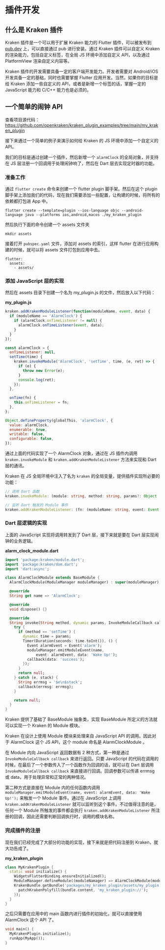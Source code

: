 # 插件开发

## 什么是 Kraken 插件

Kraken 插件是一个可以用于扩展 Kraken 能力的 Flutter 插件，可以被发布到 [pub.dev](https://pub.dev/) 上，可以直接通过 pub 进行安装。通过 Kraken 插件可以自定义 Kraken 的渲染能力，包括自定义标签，在全局 JS 环境中添加自定义 API，以及通过 PlatformView 渲染自定义内容等。

Kraken 插件的开发需要具备一定的客户端开发能力。开发者需要对 Android/iOS 开发具备一定的基础，同时也需要掌握 Flutter 应用开发。当然，如果你的目标是给 Kraken 添加一些自定义的 API，或者是新增一个标签的话，掌握一定的 JavaScript 能力和 C/C++ 能力也是必须的。

## 一个简单的闹钟 API

查看项目源代码：https://github.com/openkraken/kraken_plugin_examples/tree/main/my_kraken_plugin

接下来通过一个简单的例子来演示如何给 Kraken 的 JS 环境中添加一个自定义的 API。

我们的目标是通过创建一个插件，然后新增一个 `alarmClock` 的全局对象，并支持在 JS 层注册一个回调用于处理闹钟响了，然后在 Dart 层去实现定时器的功能。

### 准备工作

通过 `flutter create` 命令来创建一个 flutter plugin 脚手架。然后在这个 plugin 脚手架上添加我们的代码，现在我们需要添加一些配置，让构建的时候，将所有的依赖都打包进 App 中。

```shell
flutter create --template=plugin --ios-language objc --android-language java --platforms ios,android,macos ./my_kraken_plugin
```

然后执行下面的命令创建一个 assets 文件夹

```shell
mkdir assets
```

接着打开 `pubspec.yaml` 文件，添加对 assets 的索引，这样 flutter 在进行应用构建的时候，就可以将 assets 文件打包到应用中去。

```
flutter:
  assets:
    - assets/
```

### 添加 JavaScript 层的实现

然后在 assets 目录下创建一个名为 my_plugin.js 的文件，然后放入以下代码：

**my_plugin.js**

```javascript
kraken.addKrakenModuleListener(function(moduleName, event, data) {
  if (moduleName == 'AlarmClock') {
    if (alarmClock.onTimeListener != null) {
      alarmClock.onTimeListener(event, data);
    }
  }
});

const alarmClock = {
  onTimeListener: null,
  setTime(time) {
    kraken.invokeModule('AlarmClock', 'setTime', time, (e, ret) => {
      if (e) {
        throw new Error(e);
      }
      console.log(ret);
    });
  },

  onTime(fn) {
    this.onTimeListener = fn;
  },
};

Object.defineProperty(globalThis, 'alarmClock', {
  value: alarmClock,
  enumerable: true,
  writable: false,
  configurable: false,
});
```

通过上面的代码实现了一个 AlarmClock 对象，通过在 JS 插件内调用 `kraken.invokeModule` 和 `kraken.addKrakenModuleListener` 方法来实现和 Dart 层的通讯。

Kraken 在 JS 全局环境中注入了名为 `kraken` 的全局变量，提供插件实现所必要的功能：

```typescript
// 调用 Dart 函数
kraken.invokeModule: (module: string, method: string, params?: Object | null, fn?: (err: Error, data: any) => void) => string;

// 监听 Dart 触发的 Module 事件
kraken.addKrakenModuleListener: (fn: (moduleName: string, event: Event, extra: string) => void) => void;
```

### Dart 层逻辑的实现

上面的 JavaScript 实现将调用转发到了 Dart 层，接下来就是要在 Dart 层实现闹钟的业务逻辑。

**alarm_clock_module.dart**

```dart
import 'package:kraken/module.dart';
import 'package:kraken/dom.dart';
import 'dart:async';

class AlarmClockModule extends BaseModule {
  AlarmClockModule(ModuleManager moduleManager) : super(moduleManager);

  @override
  String get name => 'AlarmClock';

  @override
  void dispose() {}

  @override
  String invoke(String method, dynamic params, InvokeModuleCallback callback) {
    try {
      if (method == 'setTime') {
        dynamic time = params;
        Timer(Duration(seconds: time.toInt()), () {
          Event alarmEvent = Event('alarm');
          moduleManager.emitModuleEvent(name,
              event: alarmEvent, data: 'Wake Up!');
          callback(data: 'success');
        });
      }
      return null;
    } catch (e, stack) {
      String errmsg = '$e\n$stack';
      callback(errmsg: errmsg);
    }

    return null;
  }
}
```

Kraken 提供了基础了 BaseModule 抽象类，实现 BaseModule 所定义的方法就可以实现一个 Kraken 的 Module 模块。

Kraken 在设计上使用 Module 模块来处理来自 JavaScript API 的调用。因此对于 AlarmClock 这个 JS API，这个 module 命名是 AlarmClockModule 。

在 Module 内向 JavaScript 返回数据有 2 种方式，第一种是通过 `InvokeModuleCallback callback` 来进行返回。只要 JavaScript 的代码在调用的时候，在最后了一个参数传入了一个函数作为回调的话，就可以在 Dart 层调用 `InvokeModuleCallback callback` 来直接进行回调。回调参数可以传递 errmsg 或 data，用于处理异常和正常的两种情况。

第二种方式是直接在 Module 内的任何函数内调用 `moduleManager.emitModuleEvent(name, event: alarmEvent, data: 'Wake Up!');` 来触发一个 Module 事件。通过在 JavaScript 上调用 `kraken.addKrakenModuleListener` 就可以监听到这个事件。不过值得注意的是，任何一个 Module 所触发的事件都会执行 `kraken.addKrakenModuleListener` 所注册的回调，因此还需要判断回调执行时，调用的模块名称。

### 完成插件的注册

现在我们已经完成了大部分的功能的实现，接下来就是把代码注册到 Kraken，就大功告成了。

**my_kraken_plugin**

```dart
class MyKrakenPlugin {
  static void initialize() {
    WidgetsFlutterBinding.ensureInitialized();
    ModuleManager.defineModule((moduleNamager) => AlarmClockModule(moduleNamager));
    KrakenBundle.getBundle('packages/my_kraken_plugin/assets/my_plugin.js').then((KrakenBundle bundle) {
      patchKrakenPolyfill(bundle.content, 'my_kraken_plugin://');
    });
  }
}

```

之后只需要在应用中的 main 函数内进行插件的初始化，就可以直接使用 AlarmClock 这个 API 了。

```dart
void main() {
  MyKrakenPlugin.initialize();
  runApp(MyApp());
}
```
